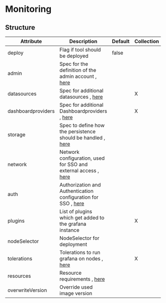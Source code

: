 # Monitoring 
 

## Structure 
 

| Attribute          | Description                                                                                  | Default | Collection | Map  |
| ------------------ | -------------------------------------------------------------------------------------------- | ------- | ---------- | ---  |
| deploy             | Flag if tool should be deployed                                                              |  false  |            |      |
| admin              | Spec for the definition of the admin account , [here](admin/Admin/Admin.md)                  |         |            |      |
| datasources        | Spec for additional datasources , [here](Datasource/Datasource.md)                           |         | X          |      |
| dashboardproviders | Spec for additional Dashboardproviders , [here](Provider/Provider.md)                        |         | X          |      |
| storage            | Spec to define how the persistence should be handled , [here](storage/Spec/Spec.md)          |         |            |      |
| network            | Network configuration, used for SSO and external access , [here](network/Network/Network.md) |         |            |      |
| auth               | Authorization and Authentication configuration for SSO , [here](auth/Auth/Auth.md)           |         |            |      |
| plugins            | List of plugins which get added to the grafana instance                                      |         | X          |      |
| nodeSelector       | NodeSelector for deployment                                                                  |         |            | X    |
| tolerations        | Tolerations to run grafana on nodes , [here](k8s/Tolerations/Tolerations.md)                 |         | X          |      |
| resources          | Resource requirements , [here](k8s/Resources/Resources.md)                                   |         |            |      |
| overwriteVersion   | Override used image version                                                                  |         |            |      |